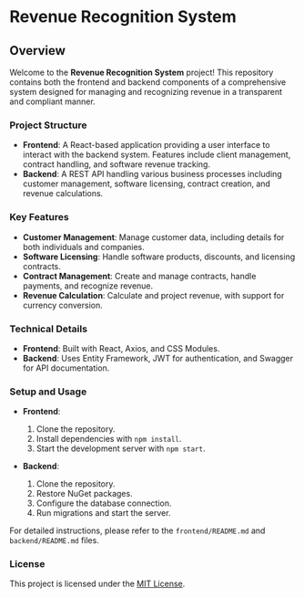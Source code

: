# Revenue Recognition System

## Overview

Welcome to the **Revenue Recognition System** project! This repository contains both the frontend and backend components of a comprehensive system designed for managing and recognizing revenue in a transparent and compliant manner.

### Project Structure

- **Frontend**: A React-based application providing a user interface to interact with the backend system. Features include client management, contract handling, and software revenue tracking.
- **Backend**: A REST API handling various business processes including customer management, software licensing, contract creation, and revenue calculations.

### Key Features

- **Customer Management**: Manage customer data, including details for both individuals and companies.
- **Software Licensing**: Handle software products, discounts, and licensing contracts.
- **Contract Management**: Create and manage contracts, handle payments, and recognize revenue.
- **Revenue Calculation**: Calculate and project revenue, with support for currency conversion.

### Technical Details

- **Frontend**: Built with React, Axios, and CSS Modules.
- **Backend**: Uses Entity Framework, JWT for authentication, and Swagger for API documentation.

### Setup and Usage

- **Frontend**: 
  1. Clone the repository.
  2. Install dependencies with `npm install`.
  3. Start the development server with `npm start`.

- **Backend**:
  1. Clone the repository.
  2. Restore NuGet packages.
  3. Configure the database connection.
  4. Run migrations and start the server.

For detailed instructions, please refer to the `frontend/README.md` and `backend/README.md` files.

### License

This project is licensed under the [MIT License](LICENSE).

